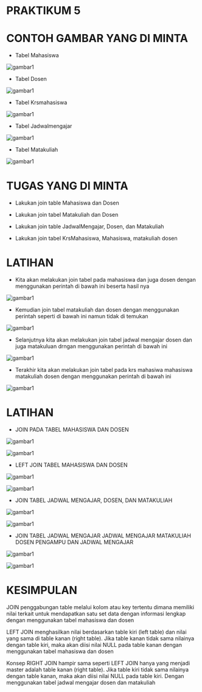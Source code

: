 # PRAKTIKUM 5

# CONTOH GAMBAR YANG DI MINTA

- Tabel Mahasiswa

![gambar1](gambar/aku13.png)

- Tabel Dosen

![gambar1](gambar/aku14.png)

- Tabel Krsmahasiswa

![gambar1](gambar/aku15.png)

- Tabel Jadwalmengajar

![gambar1](gambar/aku16.png)

- Tabel Matakuliah

![gambar1](gambar/aku17.png)


# TUGAS YANG DI MINTA 


- Lakukan join table Mahasiswa dan Dosen

- Lakukan join tabel Matakuliah dan Dosen

- Lakukan join table JadwalMengajar, Dosen, dan Matakuliah

- Lakukan join tabel KrsMahasiswa, Mahasiswa, matakuliah dosen


 # LATIHAN 

- Kita akan melakukan join tabel pada mahasiswa dan juga dosen dengan menggunakan perintah di bawah ini beserta hasil nya 

![gambar1](gambar/aku1.png)

- Kemudian join tabel matakuliah dan dosen dengan menggunakan perintah seperti di bawah ini namun tidak di temukan 

![gambar1](gambar/aku2.png)

- Selanjutnya kita akan melakukan join tabel jadwal mengajar dosen dan juga matakuluan drngan menggunakan perintah di bawah ini 

![gambar1](gambar/aku3.png)

- Terakhir kita akan melakukan join tabel pada krs mahasiwa mahasiswa matakuliah dosen dengan menggunakan perintah di bawah ini

![gambar1](gambar/aku4.png)

# LATIHAN 

- JOIN PADA TABEL MAHASISWA DAN DOSEN

![gambar1](gambar/aku9.png)

![gambar1](gambar/aku5.png)

- LEFT JOIN TABEL MAHASISWA DAN DOSEN

![gambar1](gambar/aku10.png)

![gambar1](gambar/aku6.png)

- JOIN TABEL JADWAL MENGAJAR, DOSEN, DAN MATAKULIAH

![gambar1](gambar/aku11.png)

![gambar1](gambar/aku7.png)

- JOIN TABEL JADWAL MENGAJAR JADWAL MENGAJAR MATAKULIAH DOSEN PENGAMPU DAN JADWAL MENGAJAR 

![gambar1](gambar/aku12.png)

![gambar1](gambar/aku8.png)

# KESIMPULAN 

JOIN penggabungan table melalui kolom atau key tertentu dimana memiliki nilai terkait untuk mendapatkan satu set data dengan informasi lengkap dengan menggunakan tabel mahasiswa dan dosen

LEFT JOIN menghasilkan nilai berdasarkan table kiri (left table) dan nilai yang sama di table kanan (right table). Jika table kanan tidak sama nilainya dengan table kiri, maka akan diisi nilai NULL pada table kanan dengan menggunakan tabel mahasiswa dan dosen

Konsep RIGHT JOIN hampir sama seperti LEFT JOIN hanya yang menjadi master adalah table kanan (right table). Jika table kiri tidak sama nilainya dengan table kanan, maka akan diisi nilai NULL pada table kiri. Dengan menggunakan tabel jadwal mengajar dosen dan matakuliah
